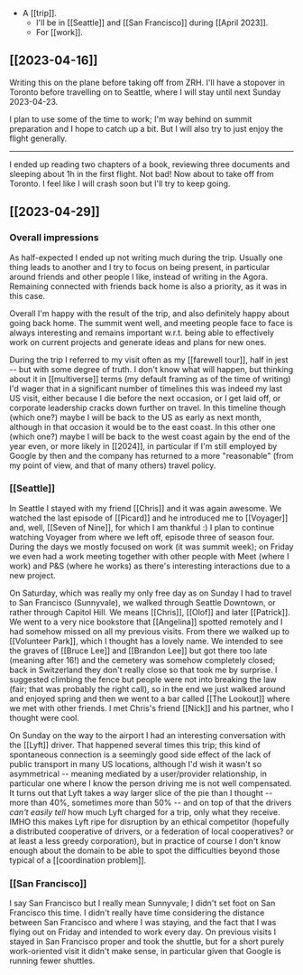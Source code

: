 - A [[trip]].
  - I'll be in [[Seattle]] and [[San Francisco]] during [[April 2023]].
  - For [[work]].

## [[2023-04-16]]

Writing this on the plane before taking off from ZRH. I'll have a stopover in Toronto before travelling on to Seattle, where I will stay until next Sunday 2023-04-23.

I plan to use some of the time to work; I'm way behind on summit preparation and I hope to catch up a bit. But I will also try to just enjoy the flight generally.

<hr />

I ended up reading two chapters of a book, reviewing three documents and sleeping about 1h in the first flight. Not bad! Now about to take off from Toronto. I feel like I will crash soon but I'll try to keep going.

## [[2023-04-29]]

### Overall impressions

As half-expected I ended up not writing much during the trip. Usually one thing leads to another and I try to focus on being present, in particular around friends and other people I like, instead of writing in the Agora. Remaining connected with friends back home is also a priority, as it was in this case.

Overall I'm happy with the result of the trip, and also definitely happy about going back home. The summit went well, and meeting people face to face is always interesting and remains important w.r.t. being able to effectively work on current projects and generate ideas and plans for new ones.

During the trip I referred to my visit often as my [[farewell tour]], half in jest -- but with some degree of truth. I don't know what will happen, but thinking about it in [[multiverse]] terms (my default framing as of the time of writing) I'd wager that in a significant number of timelines this was indeed my last US visit, either because I die before the next occasion, or I get laid off, or corporate leadership cracks down further on travel. In this timeline though (which one?) maybe I will be back to the US as early as next month, although in that occasion it would be to the east coast. In this other one (which one?) maybe I will be back to the west coast again by the end of the year even, or more likely in [[2024]], in particular if I'm still employed by Google by then and the company has returned to a more "reasonable" (from my point of view, and that of many others) travel policy.

### [[Seattle]]

In Seattle I stayed with my friend [[Chris]] and it was again awesome. We watched the last episode of [[Picard]] and he introduced me to [[Voyager]] and, well, [[Seven of Nine]], for which I am thankful :) I plan to continue watching Voyager from where we left off, episode three of season four. During the days we mostly focused on work (it was summit week); on Friday we even had a work meeting together with other people with Meet (where I work) and P&S (where he works) as there's interesting interactions due to a new project.

On Saturday, which was really my only free day as on Sunday I had to travel to San Francisco (Sunnyvale), we walked through Seattle Downtown, or rather through Capitol Hill. We means [[Chris]], [[Olof]] and later [[Patrick]]. We went to a very nice bookstore that [[Angelina]] spotted remotely and I had somehow missed on all my previous visits. From there we walked up to [[Volunteer Park]], which I thought has a lovely name. We intended to see the graves of [[Bruce Lee]] and [[Brandon Lee]] but got there too late (meaning after 16!) and the cemetery was somehow completely closed; back in Switzerland they don't really close so that took me by surprise. I suggested climbing the fence but people were not into breaking the law (fair; that was probably the right call), so in the end we just walked around and enjoyed spring and then we went to a bar called [[The Lookout]] where we met with other friends. I met Chris's friend [[Nick]] and his partner, who I thought were cool.

On Sunday on the way to the airport I had an interesting conversation with the [[Lyft]] driver. That happened several times this trip; this kind of spontaneous connection is a seemingly good side effect of the lack of public transport in many US locations, although I'd wish it wasn't so asymmetrical -- meaning mediated by a user/provider relationship, in particular one where I know the person driving me is not well compensated. It turns out that Lyft takes a way larger slice of the pie than I thought -- more than 40%, sometimes more than 50% -- and on top of that the drivers *can't easily tell* how much Lyft charged for a trip, only what they receive. IMHO this makes Lyft ripe for disruption by an ethical competitor (hopefully a distributed cooperative of drivers, or a federation of local cooperatives? or at least a less greedy corporation), but in practice of course I don't know enough about the domain to be able to spot the difficulties beyond those typical of a [[coordination problem]].

### [[San Francisco]]

I say San Francisco but I really mean Sunnyvale; I didn't set foot on San Francisco this time. I didn't really have time considering the distance between San Francisco and where I was staying, and the fact that I was flying out on Friday and intended to work every day. On previous visits I stayed in San Francisco proper and took the shuttle, but for a short purely work-oriented visit it didn't make sense, in particular given that Google is running fewer shuttles.


